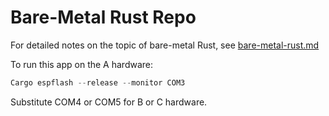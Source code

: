 # Bare-Metal Rust Repo
For detailed notes on the topic of bare-metal Rust, see [bare-metal-rust.md](docs\bare-metal-rust.md)  

To run this app on the A hardware:
```PowerShell
Cargo espflash --release --monitor COM3
```

Substitute COM4 or COM5 for B or C hardware.